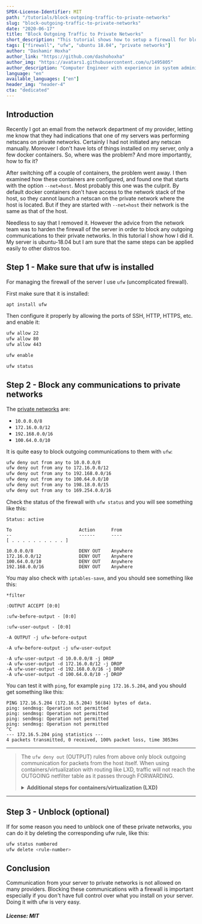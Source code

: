 ```yaml
---
SPDX-License-Identifier: MIT
path: "/tutorials/block-outgoing-traffic-to-private-networks"
slug: "block-outgoing-traffic-to-private-networks"
date: "2020-06-17"
title: "Block Outgoing Traffic to Private Networks"
short_description: "This tutorial shows how to setup a firewall for blocking any outgoing communications from your server to private networks (RFC1918/RFC6598 IP ranges), which is not allowed on many providers."
tags: ["firewall", "ufw", "ubuntu 18.04", "private networks"]
author: "Dashamir Hoxha"
author_link: "https://github.com/dashohoxha"
author_img: "https://avatars1.githubusercontent.com/u/1495805"
author_description: "Computer Engineer with experience in system administration, network configuration, technical documentation, etc."
language: "en"
available_languages: ["en"]
header_img: "header-4"
cta: "dedicated"
---
```


## Introduction

Recently I got an email from the network department of my provider, letting me know that they had indications that one of my servers was performing netscans on private networks. Certainly I had not initiated any netscan manually. Moreover I don't have lots of things installed on my server, only a few docker containers. So, where was the problem? And more importantly, how to fix it?

After switching off a couple of containers, the problem went away. I then examined how these containers are configured, and found one that starts with the option `--net=host`. Most probably this one was the culprit. By default docker containers don't have access to the network stack of the host, so they cannot launch a netscan on the private network where the host is located. But if they are started with `--net=host` their network is the same as that of the host.

Needless to say that I removed it. However the advice from the network team was to harden the firewall of the server in order to block any outgoing communications to their private networks. In this tutorial I show how I did it. My server is ubuntu-18.04 but I am sure that the same steps can be applied easily to other distros too.

## Step 1 - Make sure that ufw is installed

For managing the firewall of the server I use `ufw` (uncomplicated firewall).

First make sure that it is installed:

```bash
apt install ufw
```

Then configure it properly by allowing the ports of SSH, HTTP, HTTPS, etc. and enable it:

```bash
ufw allow 22
ufw allow 80
ufw allow 443

ufw enable

ufw status
```

## Step 2 - Block any communications to private networks

The [private networks](https://en.wikipedia.org/wiki/Private_network) are:

- `10.0.0.0/8`
- `172.16.0.0/12`
- `192.168.0.0/16`
- `100.64.0.0/10`

It is quite easy to block outgoing communications to them with `ufw`:

```bash
ufw deny out from any to 10.0.0.0/8
ufw deny out from any to 172.16.0.0/12
ufw deny out from any to 192.168.0.0/16
ufw deny out from any to 100.64.0.0/10
ufw deny out from any to 198.18.0.0/15
ufw deny out from any to 169.254.0.0/16
```

Check the status of the firewall with `ufw status` and you will see something like this:

```console
Status: active

To                         Action      From
--                         ------      ----
[ . . . . . . . . . . ]

10.0.0.0/8                 DENY OUT    Anywhere
172.16.0.0/12              DENY OUT    Anywhere
100.64.0.0/10              DENY OUT    Anywhere
192.168.0.0/16             DENY OUT    Anywhere
```

You may also check with `iptables-save`, and you should see something like this:

```console
*filter

:OUTPUT ACCEPT [0:0]

:ufw-before-output - [0:0]

:ufw-user-output - [0:0]

-A OUTPUT -j ufw-before-output

-A ufw-before-output -j ufw-user-output

-A ufw-user-output -d 10.0.0.0/8 -j DROP
-A ufw-user-output -d 172.16.0.0/12 -j DROP
-A ufw-user-output -d 192.168.0.0/16 -j DROP
-A ufw-user-output -d 100.64.0.0/10 -j DROP
```

You can test it with `ping`, for example `ping 172.16.5.204`, and you should get something like this:

```console
PING 172.16.5.204 (172.16.5.204) 56(84) bytes of data.
ping: sendmsg: Operation not permitted
ping: sendmsg: Operation not permitted
ping: sendmsg: Operation not permitted
ping: sendmsg: Operation not permitted
^C
--- 172.16.5.204 ping statistics ---
4 packets transmitted, 0 received, 100% packet loss, time 3053ms
```

--------

<blockquote>

The `ufw deny out` (OUTPUT) rules from above only block outgoing communication for packets from the host itself. When using containers/virtualization with routing like LXD, traffic will not reach the OUTGOING netfilter table as it passes through FORWARDING.


<details>

<summary><b>Additional steps for containers/virtualization (LXD)</b></summary>

```bash
ip route add unreachable 10.0.0.0/8
ip route add unreachable 172.16.0.0/12
ip route add unreachable 192.0.0.0/24
ip route add unreachable 192.168.0.0/16
ip route add unreachable 100.64.0.0/10
ip route add unreachable 198.18.0.0/15
ip route add unreachable 169.254.0.0/16
```

This should not affect existing routes.

</details>

</blockquote>

--------

## Step 3 - Unblock (optional)

If for some reason you need to unblock one of these private networks, you can do it by deleting the corresponding ufw rule, like this:

```bash
ufw status numbered
ufw delete <rule-number>
```

## Conclusion

Communication from your server to private networks is not allowed on many providers. Blocking these communications with a firewall is important
especially if you don't have full control over what you install on your server. Doing it with ufw is very easy.

##### License: MIT

<!--

Contributor's Certificate of Origin

By making a contribution to this project, I certify that:

(a) The contribution was created in whole or in part by me and I have
    the right to submit it under the license indicated in the file; or

(b) The contribution is based upon previous work that, to the best of my
    knowledge, is covered under an appropriate license and I have the
    right under that license to submit that work with modifications,
    whether created in whole or in part by me, under the same license
    (unless I am permitted to submit under a different license), as
    indicated in the file; or

(c) The contribution was provided directly to me by some other person
    who certified (a), (b) or (c) and I have not modified it.

(d) I understand and agree that this project and the contribution are
    public and that a record of the contribution (including all personal
    information I submit with it, including my sign-off) is maintained
    indefinitely and may be redistributed consistent with this project
    or the license(s) involved.

Signed-off-by: [Dashamir Hoxha, dashohoxha@gmail.com]

-->

